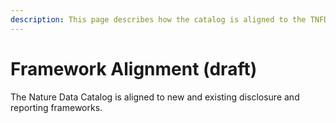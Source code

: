 ```yaml
---
description: This page describes how the catalog is aligned to the TNFD framework and
---
```


# Framework Alignment (draft)

The Nature Data Catalog is aligned to new and existing disclosure and reporting frameworks.&#x20;
